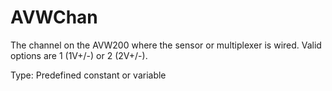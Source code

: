 # AVWChan

The channel on the AVW200 where the sensor or multiplexer is wired. Valid options are 1 (1V+/-) or 2 (2V+/-).

Type: Predefined constant or variable
